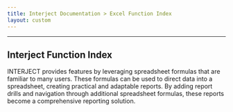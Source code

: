 ```yaml
---
title: Interject Documentation > Excel Function Index
layout: custom
---
```

* * *

##  **Interject Function Index**

  


INTERJECT provides features by leveraging spreadsheet formulas that are familiar to many users. These formulas can be used to direct data into a spreadsheet, creating practical and adaptable reports. By adding report drills and navigation through additional spreadsheet formulas, these reports become a comprehensive reporting solution.